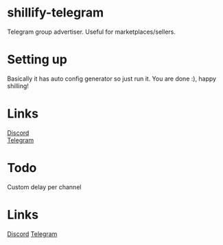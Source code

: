 # shillify-telegram
Telegram group advertiser. Useful for marketplaces/sellers.
# Setting up
Basically it has auto config generator so just run it.
You are done :), happy shilling!
# Links
[Discord](https://discord.gg/MRNuVCXuTS)<br />
[Telegram](https://t.me/kwaytv)<br />
# Todo
Custom delay per channel
# Links
[Discord](https://discord.gg/kws)
[Telegram](https://t.me/kwaytv)
